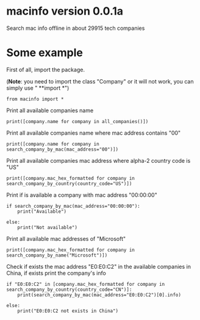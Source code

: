 # macinfo version 0.0.1a
Search mac info offline in about 29915 tech companies

# Some example

First of all, import the package.

(**Note**: you need to import the class "Company" or it will not work, you can simply use " **import *")

```
from macinfo import *
```
Print all available companies name
```
print([company.name for company in all_companies()])
```
Print all available companies name where mac address contains "00"
```
print([company.name for company in search_company_by_mac(mac_address="00")])
```
Print all available companies mac address where alpha-2 country code is "US"
```
print([company.mac_hex_formatted for company in search_company_by_country(country_code="US")])
```
Print if is available a company with mac address "00:00:00"
```
if search_company_by_mac(mac_address="00:00:00"):
    print("Available")

else:
    print("Not available")
```
Print all available mac addresses of "Microsoft" 
```
print([company.mac_hex_formatted for company in search_company_by_name("Microsoft")])
```
Check if exists the mac address "E0:E0:C2" in the available companies in China, if exists print the company's info
```
if "E0:E0:C2" in [company.mac_hex_formatted for company in search_company_by_country(country_code="CN")]:
    print(search_company_by_mac(mac_address="E0:E0:C2")[0].info)

else:
    print("E0:E0:C2 not exists in China")
```
